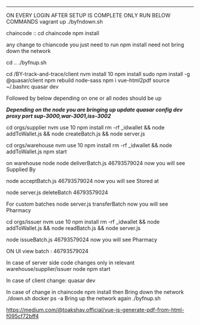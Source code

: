 
**************************************
ON EVERY LOGIN AFTER SETUP IS COMPLETE ONLY RUN BELOW COMMANDS
vagrant up
./byfndown.sh

chaincode ::
cd chaincode
npm install

any change to chiancode you just need to run npm install need not bring down the network

cd ..
./byfnup.sh

cd /BY-track-and-trace/client
nvm install 10
npm install
sudo npm install -g  @quasar/client
npm rebuild node-sass
npm i vue-html2pdf
source ~/.bashrc
quasar dev

Followed by below depending on one or all nodes should be up

*****Depending on the node you are bringing up update quasar config dev proxy port sup-3000,war-3001,iss-3002*****

cd orgs/supplier
nvm use 10
npm install
rm -rf _idwallet && node addToWallet.js && node createBatch.js && node server.js

cd orgs/warehouse
nvm use 10
npm install
rm -rf _idwallet && node addToWallet.js 
npm start

on warehouse node
node deliverBatch.js 46793579024
now you will see Supplied By    

node acceptBatch.js 46793579024
now you will see Stored at

node server.js deleteBatch 46793579024

For custom batches 
node server.js transferBatch
now you will see Pharmacy



cd orgs/issuer
nvm use 10
npm install
rm -rf _idwallet && node addToWallet.js && node readBatch.js && node server.js

node issueBatch.js 46793579024
now you will see Pharmacy

ON UI view batch  : 46793579024

In case of server side code changes only in relevant warehouse/supplier/issuer node 
npm start


In case of client change:
quasar dev

In case of change in chaincode 
npm install
then Bring down the network
./down.sh
docker ps -a
Bring up the network again
./byfnup.sh


https://medium.com/@toakshay.official/vue-js-generate-pdf-from-html-f095cf72bff4